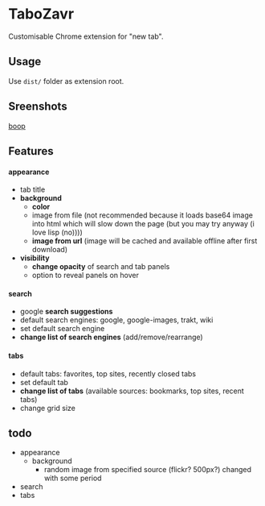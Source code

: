 # TaboZavr
Customisable Chrome extension for "new tab".


## Usage
Use `dist/` folder as extension root.

## Sreenshots

[boop](screenshots/screenshots.md)


## Features

#### appearance

- tab title
- **background**
    - **color**
    - image from file 
    (not recommended because it loads base64 image into html which will slow down the page 
    (but you may try anyway 
    (i love lisp 
    (no))))
    - **image from url** (image will be cached and available offline after first download)
- **visibility**
    - **change opacity** of search and tab panels
    - option to reveal panels on hover

    
#### search

- google **search suggestions**
- default search engines: google, google-images, trakt, wiki
- set default search engine
- **change list of search engines** (add/remove/rearrange)


#### tabs

- default tabs: favorites, top sites, recently closed tabs
- set default tab
- **change list of tabs** (available sources: bookmarks, top sites, recent tabs)
- change grid size


## todo

- appearance
    - background
        - random image from specified source (flickr? 500px?) changed with some period
- search
- tabs
